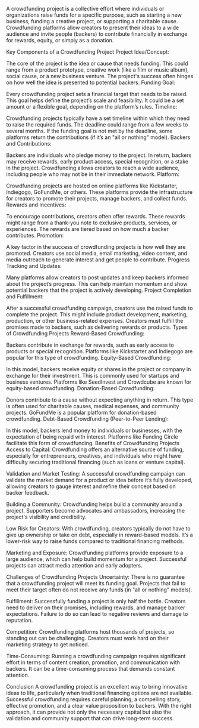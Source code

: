 A crowdfunding project is a collective effort where individuals or organizations raise funds for a specific purpose, such as starting a new business, funding a creative project, or supporting a charitable cause. Crowdfunding platforms allow creators to present their ideas to a wide audience and invite people (backers) to contribute financially in exchange for rewards, equity, or simply as a donation.

Key Components of a Crowdfunding Project
Project Idea/Concept:

The core of the project is the idea or cause that needs funding. This could range from a product prototype, creative work (like a film or music album), social cause, or a new business venture. The project's success often hinges on how well the idea is presented to potential backers.
Funding Goal:

Every crowdfunding project sets a financial target that needs to be raised. This goal helps define the project’s scale and feasibility. It could be a set amount or a flexible goal, depending on the platform’s rules.
Timeline:

Crowdfunding projects typically have a set timeline within which they need to raise the required funds. The deadline could range from a few weeks to several months. If the funding goal is not met by the deadline, some platforms return the contributions (if it’s an "all or nothing" model).
Backers and Contributions:

Backers are individuals who pledge money to the project. In return, backers may receive rewards, early product access, special recognition, or a stake in the project. Crowdfunding allows creators to reach a wide audience, including people who may not be in their immediate network.
Platform:

Crowdfunding projects are hosted on online platforms like Kickstarter, Indiegogo, GoFundMe, or others. These platforms provide the infrastructure for creators to promote their projects, manage backers, and collect funds.
Rewards and Incentives:

To encourage contributions, creators often offer rewards. These rewards might range from a thank-you note to exclusive products, services, or experiences. The rewards are tiered based on how much a backer contributes.
Promotion:

A key factor in the success of crowdfunding projects is how well they are promoted. Creators use social media, email marketing, video content, and media outreach to generate interest and get people to contribute.
Progress Tracking and Updates:

Many platforms allow creators to post updates and keep backers informed about the project’s progress. This can help maintain momentum and show potential backers that the project is actively developing.
Project Completion and Fulfillment:

After a successful crowdfunding campaign, creators use the raised funds to complete the project. This might include product development, marketing, production, or other business-related expenses. Creators must fulfill the promises made to backers, such as delivering rewards or products.
Types of Crowdfunding Projects
Reward-Based Crowdfunding:

Backers contribute in exchange for rewards, such as early access to products or special recognition. Platforms like Kickstarter and Indiegogo are popular for this type of crowdfunding.
Equity-Based Crowdfunding:

In this model, backers receive equity or shares in the project or company in exchange for their investment. This is commonly used for startups and business ventures. Platforms like SeedInvest and Crowdcube are known for equity-based crowdfunding.
Donation-Based Crowdfunding:

Donors contribute to a cause without expecting anything in return. This type is often used for charitable causes, medical expenses, and community projects. GoFundMe is a popular platform for donation-based crowdfunding.
Debt-Based Crowdfunding (Peer-to-Peer Lending):

In this model, backers lend money to individuals or businesses, with the expectation of being repaid with interest. Platforms like Funding Circle facilitate this form of crowdfunding.
Benefits of Crowdfunding Projects
Access to Capital: Crowdfunding offers an alternative source of funding, especially for entrepreneurs, creatives, and individuals who might have difficulty securing traditional financing (such as loans or venture capital).

Validation and Market Testing: A successful crowdfunding campaign can validate the market demand for a product or idea before it’s fully developed, allowing creators to gauge interest and refine their concept based on backer feedback.

Building a Community: Crowdfunding helps build a community around a project. Supporters become advocates and ambassadors, increasing the project's visibility and credibility.

Low Risk for Creators: With crowdfunding, creators typically do not have to give up ownership or take on debt, especially in reward-based models. It’s a lower-risk way to raise funds compared to traditional financing methods.

Marketing and Exposure: Crowdfunding platforms provide exposure to a large audience, which can help build momentum for a project. Successful projects can attract media attention and early adopters.

Challenges of Crowdfunding Projects
Uncertainty: There is no guarantee that a crowdfunding project will meet its funding goal. Projects that fail to meet their target often do not receive any funds (in "all or nothing" models).

Fulfillment: Successfully funding a project is only half the battle. Creators need to deliver on their promises, including rewards, and manage backer expectations. Failure to do so can lead to negative reviews and damage to reputation.

Competition: Crowdfunding platforms host thousands of projects, so standing out can be challenging. Creators must work hard on their marketing strategy to get noticed.

Time-Consuming: Running a crowdfunding campaign requires significant effort in terms of content creation, promotion, and communication with backers. It can be a time-consuming process that demands constant attention.

Conclusion
A crowdfunding project is an excellent way to bring innovative ideas to life, particularly when traditional financing options are not available. Successful crowdfunding requires careful planning, a compelling story, effective promotion, and a clear value proposition to backers. With the right approach, it can provide not only the necessary capital but also the validation and community support that can drive long-term success.
